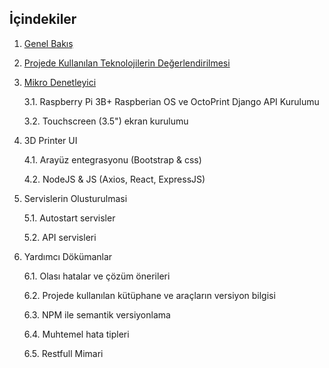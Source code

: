 ## İçindekiler

1. [Genel Bakış](md/Genel%20Bakış.md)
2. [Projede Kullanılan Teknolojilerin Değerlendirilmesi](md/Projede%20Kullanılan%20Teknolojilerin%20Değerlendirilmesi.md)
3. [Mikro Denetleyici](md/Projede%20Kullanılan%20Teknolojilerin%20Değerlendirilmesi.md)
   
   3.1. Raspberry Pi 3B+ Raspberian OS ve OctoPrint Django API Kurulumu

   3.2. Touchscreen (3.5") ekran kurulumu

4. 3D Printer UI
   
   4.1. Arayüz entegrasyonu (Bootstrap & css)

   4.2. NodeJS & JS (Axios, React, ExpressJS)

5. Servislerin Olusturulmasi
   
   5.1. Autostart servisler

   5.2. API servisleri

6. Yardımcı Dökümanlar
   
   6.1. Olası hatalar ve çözüm önerileri

   6.2. Projede kullanılan kütüphane ve araçların versiyon bilgisi

   6.3. NPM ile semantik versiyonlama

   6.4. Muhtemel hata tipleri
   
   6.5. Restfull Mimari
